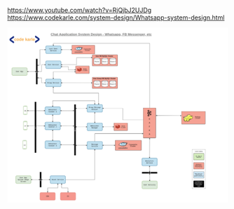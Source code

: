 https://www.youtube.com/watch?v=RjQjbJ2UJDg
https://www.codekarle.com/system-design/Whatsapp-system-design.html


![](assets/WA1.png)